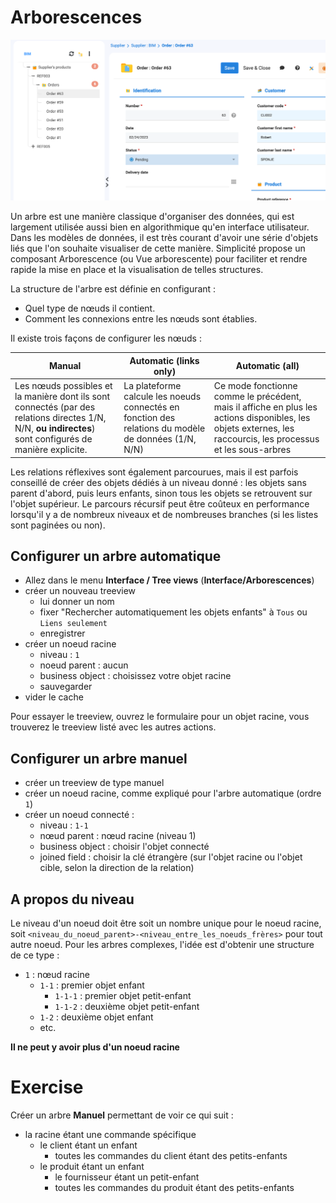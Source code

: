 Arborescences
====================

![treeview screenshot](treeview.png)

Un arbre est une manière classique d'organiser des données, qui est largement utilisée aussi bien en algorithmique qu'en interface utilisateur. Dans les modèles de données, il est très courant d'avoir une série d'objets liés que l'on souhaite visualiser de cette manière. Simplicité propose un composant Arborescence (ou Vue arborescente) pour faciliter et rendre rapide la mise en place et la visualisation de telles structures.

La structure de l'arbre est définie en configurant :  
- Quel type de nœuds il contient.
- Comment les connexions entre les nœuds sont établies.

Il existe trois façons de configurer les nœuds :  

| **Manual** | **Automatic (links only)** | **Automatic (all)** |  
|---|---|---|
| Les nœuds possibles et la manière dont ils sont connectés (par des relations directes 1/N, N/N, **ou indirectes**) sont configurés de manière explicite. | La plateforme calcule les noeuds connectés en fonction des relations du modèle de données (1/N, N/N) | Ce mode fonctionne comme le précédent, mais il affiche en plus les actions disponibles, les objets externes, les raccourcis, les processus et les sous-arbres |

<div class="warning">Les relations réflexives sont également parcourues, mais il est parfois conseillé de créer des objets dédiés à un niveau donné : les objets sans parent d'abord, puis leurs enfants, sinon tous les objets se retrouvent sur l'objet supérieur. Le parcours récursif peut être coûteux en performance lorsqu'il y a de nombreux niveaux et de nombreuses branches (si les listes sont paginées ou non).</div>

Configurer un arbre automatique 
---------------------------

- Allez dans le menu **Interface / Tree views** (**Interface/Arborescences**)
- créer un nouveau treeview
    - lui donner un nom
    - fixer "Rechercher automatiquement les objets enfants" à `Tous` ou `Liens seulement`
    - enregistrer
- créer un noeud racine
    - niveau : `1`
    - noeud parent : aucun
    - business object : choisissez votre objet racine
    - sauvegarder
- vider le cache

Pour essayer le treeview, ouvrez le formulaire pour un objet racine, vous trouverez le treeview listé avec les autres actions.

Configurer un arbre manuel
---------------------------

- créer un treeview de type manuel
- créer un noeud racine, comme expliqué pour l'arbre automatique (ordre `1`)
- créer un noeud connecté :
    - niveau : `1-1`
    - nœud parent : nœud racine (niveau 1)
    - business object : choisir l'objet connecté
    - joined field : choisir la clé étrangère (sur l'objet racine ou l'objet cible, selon la direction de la relation)

A propos du niveau
---------------------------

Le niveau d'un noeud doit être soit un nombre unique pour le noeud racine, soit `<niveau_du_noeud_parent>-<niveau_entre_les_noeuds_frères>` pour tout autre noeud. Pour les arbres complexes, l'idée est d'obtenir une structure de ce type : 

- `1` : nœud racine
    - `1-1` : premier objet enfant
        - `1-1-1` : premier objet petit-enfant
        - `1-1-2` : deuxième objet petit-enfant
    - `1-2` : deuxième objet enfant
    - etc.

**Il ne peut y avoir plus d'un noeud racine**

Exercise
====================

Créer un arbre **Manuel** permettant de voir ce qui suit :

- la racine étant une commande spécifique
    - le client étant un enfant
        - toutes les commandes du client étant des petits-enfants
    - le produit étant un enfant
        - le fournisseur étant un petit-enfant
        - toutes les commandes du produit étant des petits-enfants
